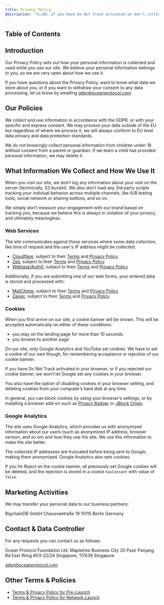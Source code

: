 ```yaml
---
title: Privacy Policy
description: 'TL;DR: If you have Do Not Track activated we don’t collect any information at all about your visit on our site. If deactivated, we make sure to only collect the bare minimum of information needed, as described in this Privacy Policy.'
---
```


## Table of Contents

## Introduction

Our Privacy Policy sets out how your personal information is collected and used while you use our site. We believe your personal information belongs to you, so we are very open about how we use it.

If you have questions about the Privacy Policy, want to know what data we store about you, or if you want to withdraw your consent to any data processing, let us know by emailing [gdpr@oceanprotocol.com](mailto:gdpr@oceanprotocol.com).

## Our Policies

We collect and use information in accordance with the GDPR, or with your specific and express consent. We may process your data outside of the EU but regardless of where we process it, we will always conform to EU level data privacy and data protection standards.

We do not knowingly collect personal information from children under 18 without consent from a parent or guardian. If we learn a child has provided personal information, we may delete it.

## What Information We Collect and How We Use It

When you visit our site, we don’t log any information about your visit on the server (technically, S3 bucket). We also don’t load any 3rd party scripts tracking your indiviual behavior across multiple channels, like A/B testing tools, social network or sharing buttons, and so on.

We simply don’t measure your engagement with our brand based on tracking you, because we believe this is always in violation of your privacy, and ultimately meaningless.

### Web Services

The site communicates against those services where some data collection, like time of request and the user's IP address might be collected:

-   [Cloudflare](https://www.cloudflare.com), subject to their [Terms](https://www.cloudflare.com/terms/) and [Privacy Policy](https://www.cloudflare.com/privacypolicy/)
-   [Zeit](https://zeit.co/), subject to their [Terms](https://zeit.co/terms/) and [Privacy Policy](https://zeit.co/privacy)
-   [Webtask/Auth0](https://auth0.com), subject to their [Terms](https://auth0.com/terms/) and [Privacy Policy](https://auth0.com/privacy)

Additionally, if you are submitting one of our web forms, your entered data is stored and processed with:

-   [MailChimp](https://mailchimp.com/), subject to their [Terms](https://mailchimp.com/legal/terms/) and [Privacy Policy](https://mailchimp.com/legal/privacy/)
-   [Zapier](https://zapier.com/), subject to their [Terms](https://zapier.com/terms/) and [Privacy Policy](https://zapier.com/privacy/)

### Cookies

When you first arrive on our site, a cookie banner will be shown. This will be accepted automatically on either of these conditions:

-   you stay on the landing page for more than 10 seconds
-   you browse to another page

On our site, only Google Analytics and YouTube set cookies. We have to set a cookie of our own though, for remembering acceptance or rejection of our cookie banner.

If you have Do Not Track activated in your browser, or if you rejected our cookie banner, we won’t let Google set any cookies in your browser.

You also have the option of disabling cookies in your browser setting, and deleting cookies from your computer’s hard disk at any time.

In general, you can block cookies by using your browser’s settings, or by installing a browser add-on such as [Privacy Badger](https://www.eff.org/privacybadger) or [uBlock Origin](https://github.com/gorhill/uBlock).

### Google Analytics

The site uses Google Analytics, which provides us with anonymized information about our users (such as anonymized IP address, browser version, and so on) and how they use the site. We use this information to make the site better.

The collected IP addresses are truncated before being sent to Google, making them anonymized. Google Analytics also sets cookies.

If you hit _Reject_ on the cookie banner, all previously set Google cookies will be deleted, and the rejection is stored in a cookie `hasConsent` with value of `false`.

## Marketing Activities

We may transfer your personal data to our business partners:

BigchainDB GmbH
Chausseetraße 19
10115 Berlin
Germany

## Contact & Data Controller

For any requests you can contact us as follows:

Ocean Protocol Foundation Ltd.
Mapletree Business City
20 Pasir Panjang Rd
East Wing #03-22/24
Singapore, 117439
Singapore

[gdpr@oceanprotocol.com](mailto:gdpr@oceanprotocol.com)

## Other Terms & Policies

-   [Terms & Privacy Policy for Pre-Launch](/terms-prelaunch/)
-   [Terms & Privacy Policy for Network Launch](/terms-launch/)
